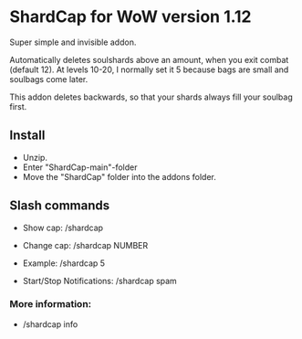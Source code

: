 # ShardCap for WoW version 1.12

Super simple and invisible addon.

Automatically deletes soulshards above an amount, when you exit combat (default 12). At levels 10-20, I normally set it 5 because bags are small and soulbags come later. 



This addon deletes backwards, so that your shards always fill your soulbag first. 


## Install
- Unzip. 
- Enter "ShardCap-main"-folder
- Move the "ShardCap" folder into the addons folder. 

## Slash commands
- Show cap: /shardcap    

- Change cap: /shardcap NUMBER

- Example: /shardcap 5
  
- Start/Stop Notifications: /shardcap spam

### More information: 

- /shardcap info

